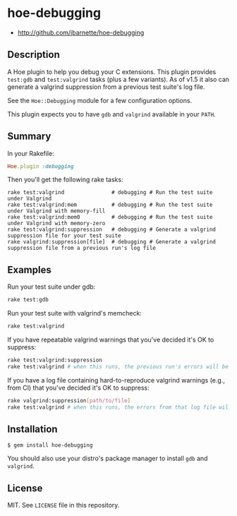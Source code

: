 # hoe-debugging

* http://github.com/jbarnette/hoe-debugging


## Description

A Hoe plugin to help you debug your C extensions. This plugin provides `test:gdb` and `test:valgrind` tasks (plus a few variants). As of v1.5 it also can generate a valgrind suppression from a previous test suite's log file.

See the `Hoe::Debugging` module for a few configuration options.

This plugin expects you to have `gdb` and `valgrind` available in your `PATH`.


## Summary

In your Rakefile:

``` ruby
Hoe.plugin :debugging
```

Then you'll get the following rake tasks:

```
rake test:valgrind               # debugging # Run the test suite under Valgrind
rake test:valgrind:mem           # debugging # Run the test suite under Valgrind with memory-fill
rake test:valgrind:mem0          # debugging # Run the test suite under Valgrind with memory-zero
rake test:valgrind:suppression   # debugging # Generate a valgrind suppression file for your test suite
rake valgrind:suppression[file]  # debugging # Generate a valgrind suppression file from a previous run's log file
```


## Examples

Run your test suite under gdb:

``` sh
rake test:gdb
```

Run your test suite with valgrind's memcheck:

``` sh
rake test:valgrind
```

If you have repeatable valgrind warnings that you've decided it's OK to suppress:

``` sh
rake test:valgrind:suppression
rake test:valgrind # when this runs, the previous run's errors will be suppressed
```

If you have a log file containing hard-to-reproduce valgrind warnings (e.g., from CI) that you've decided it's OK to suppress:

``` sh
rake valgrind:suppression[path/to/file]
rake test:valgrind # when this runs, the errors from that log file will be suppressed
```


## Installation

```
$ gem install hoe-debugging
```

You should also use your distro's package manager to install `gdb` and `valgrind`.


## License

MIT. See `LICENSE` file in this repository.
